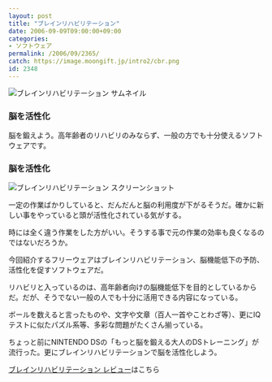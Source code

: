 ```yaml
---
layout: post
title: "ブレインリハビリテーション"
date: 2006-09-09T09:00:00+09:00
categories:
- ソフトウェア
permalink: /2006/09/2365/
catch: https://image.moongift.jp/intro2/cbr.png
id: 2348
---
```

 ![ブレインリハビリテーション サムネイル](https://image.moongift.jp/intro2/cbr.t.png "ブレインリハビリテーション サムネイル")
  

### 脳を活性化
  
脳を鍛えよう。高年齢者のリハビリのみならず、一般の方でも十分使えるソフトウェアです。  
<!--more-->  

### 脳を活性化
  

![ブレインリハビリテーション スクリーンショット](https://image.moongift.jp/intro2/cbr.png "ブレインリハビリテーション スクリーンショット")

  

一定の作業ばかりしていると、だんだんと脳の利用度が下がるそうだ。確かに新しい事をやっていると頭が活性化されている気がする。

  

時には全く違う作業をした方がいい。そうする事で元の作業の効率も良くなるのではないだろうか。

  

今回紹介するフリーウェアはブレインリハビリテーション、脳機能低下の予防、活性化を促すソフトウェアだ。

  

リハビリと入っているのは、高年齢者向けの脳機能低下を目的としているからだ。だが、そうでない一般の人でも十分に活用できる内容になっている。

  

ボールを数えると言ったものや、文字や文章（百人一首やことわざ等）、更にIQテストに似たパズル系等、多彩な問題がたくさん揃っている。

  

ちょっと前にNINTENDO DSの「もっと脳を鍛える大人のDSトレーニング」が流行った。更にブレインリハビリテーションで脳を活性化しよう。

  

[ブレインリハビリテーション レビュー](http://fw.moongift.jp/review/i-2366.html)はこちら

